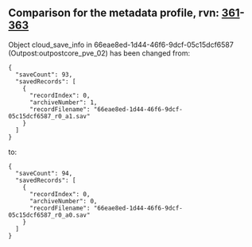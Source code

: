 ## Comparison for the metadata profile, rvn: [361](https://github.com/PRO100KatYT/FortniteProfileRevisions/tree/main/profiles/metadata/361%20metadata.json)-[363](https://github.com/PRO100KatYT/FortniteProfileRevisions/tree/main/profiles/metadata/363%20metadata.json)

Object cloud_save_info in 66eae8ed-1d44-46f6-9dcf-05c15dcf6587 (Outpost:outpostcore_pve_02) has been changed from:

```
{
  "saveCount": 93,
  "savedRecords": [
    {
      "recordIndex": 0,
      "archiveNumber": 1,
      "recordFilename": "66eae8ed-1d44-46f6-9dcf-05c15dcf6587_r0_a1.sav"
    }
  ]
}
```

to:

```
{
  "saveCount": 94,
  "savedRecords": [
    {
      "recordIndex": 0,
      "archiveNumber": 0,
      "recordFilename": "66eae8ed-1d44-46f6-9dcf-05c15dcf6587_r0_a0.sav"
    }
  ]
}
```

<br><br>
